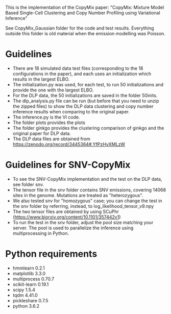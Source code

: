 
This is the implementation of the CopyMix paper:
"CopyMix: Mixture Model Based Single-Cell Clustering and Copy Number Profiling using Variational Inference"

See CopyMix_Gaussian folder for the code and test results. Everything outside this folder is old material when the emission modelling was Poisson.

# Guidelines

- There are 18 simulated data test files (corresponding to the 18 configurations in the paper), and each uses an initialization which results in the largest ELBO. 
- The initialization.py was used, for each test, to run 50 initializations and provide the one with the largest ELBO.
- For the DLP data, the 50 initializations are saved in the folder 50inits.
- The dlp_analysis.py file can be run (but before that you need to unzip the zipped files) to show the DLP data clustering and copy number inference results when comparing to the original paper.
- The inference.py is the VI code.
- The folder plots provides the plots
- The folder ginkgo provides the clustering comparison of ginkgo and the original paper for DLP data.
- The DLP data files are obtained from https://zenodo.org/record/3445364#.YfPzHvXMLzW

# Guidelines for SNV-CopyMix

- To see the SNV-CopyMix implementation and the test on the DLP data, see folder snv.
- The tensor file in the snv folder contains SNV emissions, covering 14068 sites in the genome. Mutations are treated as "heterozygous". 
- We also tested snv for "homozygous" case; you can change the test in the snv folder by referring, instead, to log_likelihood_tensor_v9.npy
- The two tensor files are obtained by using SCuPhr (https://www.biorxiv.org/content/10.1101/357442v1)
- To run the test in the snv folder, adjust the pool size matching your server. The pool is used to parallelize the inference using multiprocessing in Python.

# Python requirements

- hmmlearn 0.2.1
- matplotlib 3.3.0
- multiprocess 0.70.7
- scikit-learn 0.19.1
- scipy 1.5.4
- tqdm 4.41.0
- pickleshare 0.7.5
- python 3.6.2
  